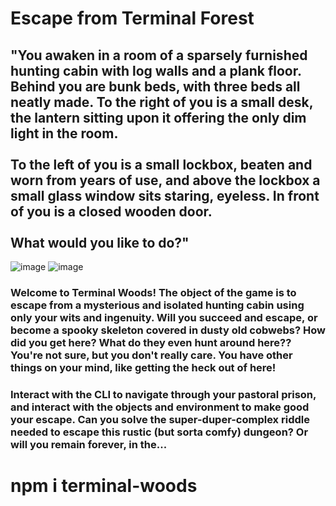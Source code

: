 # Escape from Terminal Forest

## "You awaken in a room of a sparsely furnished hunting cabin with log walls and a plank floor. Behind you are bunk beds, with three beds all neatly made. To the right of you is a small desk, the lantern sitting upon it offering the only dim light in the room.  <br> <br>To the left of you is a small lockbox, beaten and worn from years of use, and above the lockbox a small glass window sits staring, eyeless. In front of you is a closed wooden door. <br><br> What would you like to do?"
![image](https://user-images.githubusercontent.com/107072854/207227119-90713cf4-7f08-4c42-9fc3-72c0eade0a7a.png)
![image](https://user-images.githubusercontent.com/107072854/207229590-070b9c8c-bf64-4cce-b8e6-95400c7e64dc.png)


### Welcome to Terminal Woods! The object of the game is to escape from a mysterious and isolated hunting cabin using only your wits and ingenuity. Will you succeed and escape, or become a spooky skeleton covered in dusty old cobwebs? How did you get here? What do they even hunt around here?? You're not sure, but you don't really care. You have other things on your mind, like getting the heck out of here!

### Interact with the CLI to navigate through your pastoral prison, and interact with the objects and environment to make good your escape. Can you solve the super-duper-complex riddle needed to escape this rustic (but sorta comfy) dungeon? Or will you remain forever, in the...

# npm i terminal-woods
